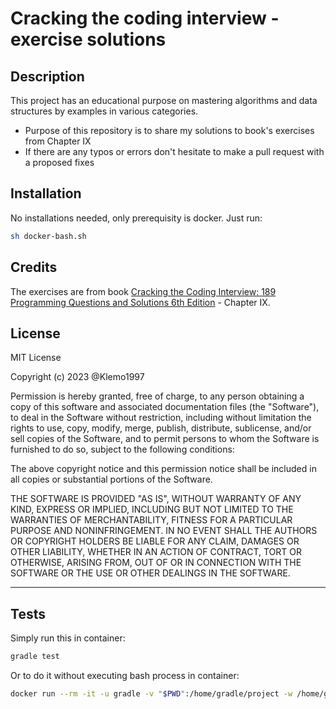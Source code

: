 # Cracking the coding interview - exercise solutions

## Description

This project has an educational purpose on mastering algorithms and data structures by examples in various categories.

- Purpose of this repository is to share my solutions to book's exercises from Chapter IX
- If there are any typos or errors don't hesitate to make a pull request with a proposed fixes

## Installation
No installations needed, only prerequisity is docker.
Just run:
```bash
sh docker-bash.sh
```

## Credits

The exercises are from book [Cracking the Coding Interview: 189 Programming Questions and Solutions 6th Edition](https://www.goodreads.com/book/show/55014663-cracking-the-coding-interview) - Chapter IX.

## License

MIT License

Copyright (c) 2023 @Klemo1997

Permission is hereby granted, free of charge, to any person obtaining a copy
of this software and associated documentation files (the "Software"), to deal
in the Software without restriction, including without limitation the rights
to use, copy, modify, merge, publish, distribute, sublicense, and/or sell
copies of the Software, and to permit persons to whom the Software is
furnished to do so, subject to the following conditions:

The above copyright notice and this permission notice shall be included in all
copies or substantial portions of the Software.

THE SOFTWARE IS PROVIDED "AS IS", WITHOUT WARRANTY OF ANY KIND, EXPRESS OR
IMPLIED, INCLUDING BUT NOT LIMITED TO THE WARRANTIES OF MERCHANTABILITY,
FITNESS FOR A PARTICULAR PURPOSE AND NONINFRINGEMENT. IN NO EVENT SHALL THE
AUTHORS OR COPYRIGHT HOLDERS BE LIABLE FOR ANY CLAIM, DAMAGES OR OTHER
LIABILITY, WHETHER IN AN ACTION OF CONTRACT, TORT OR OTHERWISE, ARISING FROM,
OUT OF OR IN CONNECTION WITH THE SOFTWARE OR THE USE OR OTHER DEALINGS IN THE
SOFTWARE.

---

## Tests
Simply run this in container:
```bash
gradle test
```
Or to do it without executing bash process in container: 
```bash
docker run --rm -it -u gradle -v "$PWD":/home/gradle/project -w /home/gradle/project gradle gradle test
```